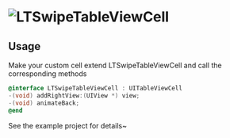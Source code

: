 # ![LTSwipeTableViewCell](https://raw.githubusercontent.com/ltebean/LTSwipeTableViewCell/master/demo.gif)

## Usage

Make your custom cell extend LTSwipeTableViewCell and call the corresponding methods

```objective-c
@interface LTSwipeTableViewCell : UITableViewCell
-(void) addRightView:(UIView *) view;
-(void) animateBack;
@end
```

See the example project for details~ 